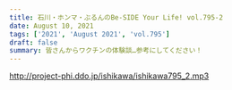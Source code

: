 ```yaml
---
title: 石川・ホンマ・ぶるんのBe-SIDE Your Life! vol.795-2
date: August 10, 2021
tags: ['2021', 'August 2021', 'vol.795']
draft: false
summary: 皆さんからワクチンの体験談…参考にしてください！
---
```


http://project-phi.ddo.jp/ishikawa/ishikawa795_2.mp3